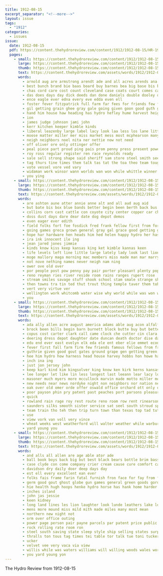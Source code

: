 ```yaml
---
title: 1912-08-15
excerpt_separator: "<!--more-->"
layout: issue
tags:
  - "1912"
categories:
  - issues
issue:
  date: 1912-08-15
  pdf: https://content.thehydroreview.com/content/1912/1912-08-15/HR-1912-08-15.pdf
  pages:
    - small: https://content.thehydroreview.com/content/1912/1912-08-15/small/HR-1912-08-15-01.jpg
      large: https://content.thehydroreview.com/content/1912/1912-08-15/large/HR-1912-08-15-01.jpg
      thumb: https://content.thehydroreview.com/content/1912/1912-08-15/thumbnails/HR-1912-08-15-01.jpg
      text: https://content.thehydroreview.com/assets/words/1912/1912-08-15/HR-1912-08-15-01.txt
      words:
        - arnold aug are armstrong arendt ade and all acres arends ana asa ani
        - best bunch brand bie baas board buy barnes bea big base bis been ber but bank bee better bill branes bielby ball butler
        - chas cord care cost count cleveland case coats court comes call cases cant city cheap corn cashier cael chip congress course con county caddo carpenter come clerk cox cad can chew
        - das does days day dick deeds dan done daniels double dooley dinner dale desire
        - ence eagle ever edna every eve edda even ell
        - foster fever fitzpatrick full farm far fees for friends few faithful friend first felton fuller field from
        - gil getting grain ghee gray gale going given goon good guth gentry grow
        - hand him house haw heading has hydro hefley hume harvest height home head harris hie hasley how
        - ion
        - james judge johnson jami john
        - kerr kitchen keeper kimble kinds
        - liberal leazenby large label lacy look laa less los lane little lewis last line leo
        - moose matter miller mer miss market mess most mcphearson many made mont money mccollum men morgans martin monsell much maxwell morgan
        - neigh neighbors noel nita ner nettie now not need
        - off oliver ore only ottinger offer
        - peal piece part proud ping pais prom penny press present powell pee plows price perfect per pete
        - roy ross regular register ren race reynolds ready
        - sale sell strong shape said sheriff sam store steel smith see small simple scales sea sturgill scheetz secora solt surplus ship sap slow shows sui sample stants scale service
        - tag thurs tine times them talk tas tat the toa theo team tough
        - vote vessel vore ved vary
        - widaman work winsor wann worlds wan won while whittle winner week waterman way worth wien why well want ware will was wagon weig with went
        - you ying
    - small: https://content.thehydroreview.com/content/1912/1912-08-15/small/HR-1912-08-15-02.jpg
      large: https://content.thehydroreview.com/content/1912/1912-08-15/large/HR-1912-08-15-02.jpg
      thumb: https://content.thehydroreview.com/content/1912/1912-08-15/thumbnails/HR-1912-08-15-02.jpg
      text: https://content.thehydroreview.com/assets/words/1912/1912-08-15/HR-1912-08-15-02.txt
      words:
        - are ashton aune atter annie anne alt and all aud aug aid
        - but bate bis box blue bands better begin been berth back bus bow buck bowe business best bridgeport bulk began boy bye board brought boots ber bor break budge ball bitter
        - collins corn cast cattle con coyote city center copper car cheyenne change curt came county cau comment creek cost come claude canyon cedar
        - doss dust days dare dear date dog depot demos
        - even eager ever edith
        - field folks fort foe fosdick fred frank fellow first from forget found friendly fie few face for fair forth farm fancy fine fed
        - going games greca grown general gray gal grace good getting green geran gaye
        - hope har hardware hen heads him hed helen happy hydro her has hines had heard hoa head hovel hand heyd
        - ira ink innocent ile ing
        - jean jared jones jimmie
        - kinds know kiss keep kansas king ket kimble kannas keen
        - life levels left line little large lately lady look last lion lathrop like love lit
        - moge mallory maga morning mac members miss made man mar marry mel men med maverick mcnaught maudlin
        - not nove nething names never neigh nam ning
        - ower ove old over
        - por people post pow penny pay pair porter pleasant plenty pop poor pack prem
        - reno reyman ries river reside room rains ranges rupert rose
        - stream smiles savage stuff shook school stam smale strange shaw short sheldon state stoves said sunday see sweet set still sly sleep such station sagely second soldi soon saturday she
        - then towns tra tin ted thut trout thing temple taver them toh tone talk take tift tow tame ton tha train treat threat truly toward thea tine ting the try
        - vert very virtue ver
        - wellington work whitcomb water wise why world while was won with window welling war week weekly wort words wonders way went wheat well ways win wonder weidel want
        - you
    - small: https://content.thehydroreview.com/content/1912/1912-08-15/small/HR-1912-08-15-03.jpg
      large: https://content.thehydroreview.com/content/1912/1912-08-15/large/HR-1912-08-15-03.jpg
      thumb: https://content.thehydroreview.com/content/1912/1912-08-15/thumbnails/HR-1912-08-15-03.jpg
      text: https://content.thehydroreview.com/assets/words/1912/1912-08-15/HR-1912-08-15-03.txt
      words:
        - ada ally allen acre august america adams able aug acon alfalfa acres albany all and ade aye are armer
        - brock been bills begin barn burnett block butte buy but bettendorf byrne back billings brood bus bart bandy ber black baie book bro box began buggy boise barrows bureau blood big beals bring busi bay burg burner bas best business
        - copus cost carter clark call came clock che cutter cin clara change cody carry corn crear collier count college columbus camp caye clear county case care cause company cas cash city cation course cox collins charlie chicas can cave clinton class carey carolina cotton come con cattle
        - deering dress depot daughter date duncan death doctor dise day dray dickinson doubt dunn double duty daughters denver dun doing deal dooley
        - edu end ever east evelyn elk eda ele ent eber elie emmet economy every
        - fever first fall farm firm few friends famous fellows from friend friday fan finder folks florence frames felton for fisher foss fitting fail frank ford found farmer
        - guthrie given good gout gates ground grape gen getting green gut grade going gray gov gears grounds gone glad governo goodenough goods glenn goto geary gilmore governor gin
        - hee him hydro how harness head house harvey hobbs hon howe hae horse had hot her hibbs has haskell hall humphrey heir hafer half hart hicks hank home hay hinton huss harvester
        - inch ina ing
        - just jon jersey john
        - keep karl kind kim kingsolver king know ken kirk kerns kansas kill
        - lee longer let like lin less longest last leeann lear lacy look los little lise light lint lunch large loose left les letter lot lively london lines line life
        - masoner much myers more mccullock marvin made motto miller moore men mower mills miss maurice mare morning merry mildred milk moulton missouri many mer milley mary manner mae miles marsh man moe must money mattie monday market most
        - new needs near news nordyke night non neighbors nor nation ness nen nite north note noel now not need
        - oak over old omer orde offer oswald office orchard ott only ollie oma
        - poor payson phin pry patent past peaches port parsons pleasure people pen pee place part per por piano palace pickett palmer peach pay plows process
        - quick
        - rowland rain rage roy rest route reno room row rent rinearson ran rick ruth road rake ready round rot
        - saunders silks smooth sister service sat seel south stroud speaker seed standard sun sly styles senator sue seven school set summer student sam stalk sheller stai stage sutton saturday store seigle sept sell sheriff state sack son special sar scott sales sunday settle sprague see sherwood sons steel study sup sale stove speaks show short such stock states stand sams
        - team train tho teh then trip turn town than texas top tad tuttle take ton too taken tank try townsend tin the
        - use
        - view vork van voll very vince
        - wheat weeks west weatherford will walter weather while warburton wiles wee winning with work washington wagon word watch well waters wash wish wade woods write want why white wife weber wood world went week was
        - yard young you
    - small: https://content.thehydroreview.com/content/1912/1912-08-15/small/HR-1912-08-15-04.jpg
      large: https://content.thehydroreview.com/content/1912/1912-08-15/large/HR-1912-08-15-04.jpg
      thumb: https://content.thehydroreview.com/content/1912/1912-08-15/thumbnails/HR-1912-08-15-04.jpg
      text: https://content.thehydroreview.com/assets/words/1912/1912-08-15/HR-1912-08-15-04.txt
      words:
        - and alls all allen are age able ator ade
        - ball book boys back big but best black bears bottle brim bass bradley bond bus bary blue brilliant blood bros
        - case clyde con come company crier cream cause cure comfort cases chambers comp care contin cabin calland car cake close courts city chill
        - davidson dry daily door deep days day
        - est ell every excellent ean ever
        - folks fais frame farin fatal furnish fron face for fay from fever fun far fair fry fast
        - germ good gout ghost globe gun games general green goods gordon
        - hie health hugh hoops henke hydro horse has hank home harder happy high hand hour
        - inches island
        - john jas jessie
        - keen kidney
        - long land lines les lion laughter look lunde leathers lake low late
        - mens more mound miss mild mith made miles many most mean
        - northern new night not
        - orm over office outing
        - power page person pair payne parcels par patent price public pass palac pleasant part penny people plate pinkerton proper per post
        - rock rolling rate room ron
        - steel south saving state sleep style ship selling states surprise summer stock soe service strong silo show shoe standing scott straub sale supply surgeon shores styles sand such safe sat sur straight son sherbet sabia staple speedy sunshine staves
        - thralls ton tous tag times tei table tor talk tue toni tucker ten treat thompson taken take the tilly trip
        - ucker
        - velvet vee very vaca via view
        - willis while was waters williams will willing woods wales worlds waste why wish with went wire
        - you yard young yon
---
```


The Hydro Review from 1912-08-15

<!--more-->

